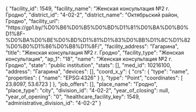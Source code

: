 {
    "facility_id": 1549,
    "facility_name": "Женская консультация №2 г. Гродно",
    "district_id": "4-02-2",
    "district_name": "Октябрьский район, Гродно",
    "facility_url": "https:\/\/gp1.by\/%D0%B6%D0%B5%D0%BD%D1%81%D0%BA%D0%B0%D1%8F-%D0%BA%D0%BE%D0%BD%D1%81%D1%83%D0%BB%D1%8C%D1%82%D0%B0%D1%86%D0%B8%D1%8F\/",
    "facility_address": "Гагарина",
    "title": "Женская консультация №2 г. Гродно",
    "facility_type": "Женская консультация",
    "ap_1": "18",
    "name": "Женская консультация №2 г. Гродно",
    "state": "public institution",
    "stats": [],
    "med_id": 10216100,
    "address": "Гагарина",
    "devices": [],
    "coord_x_y": {
        "crs": {
            "type": "name",
            "properties": {
                "name": "EPSG:4326"
            }
        },
        "type": "Point",
        "coordinates": [
            23.8097,
            53.6723
        ]
    },
    "job_offers": [],
    "place_name": "Гродно",
    "place_type": "city",
    "division_id": "4-02-2",
    "year_of_closing": null,
    "year_of_opening": "0",
    "healthcare_facility_key": 1549,
    "administrative_division_id": "4-02-2"
}